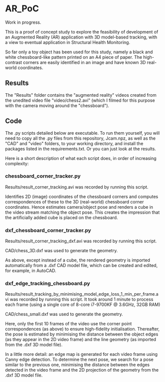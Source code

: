 # AR_PoC

Work in progress.

This is a proof of concept study to explore the feasibility of development of an Augmented Reality (AR) application with 3D model-based tracking, with a view to eventual application in Structural Health Monitoring.

So far only a toy object has been used for this study, namely a black and white chessboard-like pattern printed on an A4 piece of paper. The high-contrast corners are easily identified in an image and have known 3D real-world coordinates.


## Results

The "Results" folder contains the "augmented reality" videos created from the unedited video file "video/chess2.avi" (which I filmed for this purpose with the camera moving around the "chessboard").


## Code

The .py scripts detailed below are executable. To run them yourself, you will need to copy all the .py files from this repository, Jcam.npz, as well as the "CAD" and "video" folders, to your working directory, and install the packages listed in the requirements.txt. Or you can just look at the results.

Here is a short description of what each script does, in order of increasing complexity:


### chessboard_corner_tracker.py

Results/result_corner_tracking.avi was recorded by running this script.

Identifies 2D (image) coordinates of the chessboard corners and computes correspondences of these to the 3D (real-world) chessboard corner coordinates. Hence estimates camera/object pose and renders a cube in the video stream matching the object pose. This creates the impression that the artificially added cube is placed on the chessboard.


### dxf_chessboard_corner_tracker.py

Results/result_corner_tracking_dxf.avi was recorded by running this script.

CAD/chess_3D.dxf was used to generate the geometry.

As above, except instead of a cube, the rendered geometry is imported automatically from a .dxf CAD model file, which can be created and edited, for example, in AutoCAD.


### dxf_edge_tracking_chessboard.py

Results/result_tracking_by_minimising_model_edge_loss_1_min_per_frame.avi was recorded by running this script. It took around 1 minute to process each frame (using a single core of 8-core i7-9700KF @ 3.6GHz, 32GB RAM)

CAD/chess_small.dxf was used to generate the geometry.

Here, only the first 10 frames of the video use the corner point correspondences (as above) to ensure high-fidelity initialisation. Thereafter, the pose is estimated by minimising the distance between the object edges (as they appear in the 2D video frame) and the line geometry (as imported from the .dxf 3D model file).

In a little more detail: an edge map is generated for each video frame using Canny edge detection. To determine the next pose, we search for a pose similar to the previous one, minimising the distance between the edges detected in the video frame and the 2D projection of the geometry from the .dxf 3D model file.

